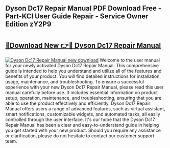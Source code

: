## Dyson Dc17 Repair Manual PDF Download Free - Part-KCI User Guide Repair - Service Owner Edition zY2P9

# <h2><a href="http://bc96608.oget.top/?id=Dyson+Dc17+Repair+Manual">🔗Download New 👉🔴 Dyson Dc17 Repair Manual</a></h2>

[![Dyson Dc17 Repair Manual new download](https://i.imgur.com/5g1atiW.png)](http://bc96608.oget.top/?id=Dyson+Dc17+Repair+Manual)
Welcome to the user manual for your newly activated Dyson Dc17 Repair Manual. This comprehensive guide is intended to help you understand and utilize all of the features and benefits of your product. You will find detailed instructions for installation, usage, maintenance, and troubleshooting. To ensure a successful experience with your new Dyson Dc17 Repair Manual, please read this user manual carefully before use. It includes essential information on product setup, operation, maintenance, and troubleshooting, ensuring that you are able to use the product effectively and efficiently. Dyson Dc17 Repair Manual offers users a range of advanced features, such as virtual assistant, smart notifications, customizable widgets, and automated tasks, all easily controlled through the user interface. It's our hope that the Dyson Dc17 Repair Manual has been a clear and easy-to-understand guide in helping you get started with your new product. Should you require any assistance or clarification, please do not hesitate to contact our customer support team.
